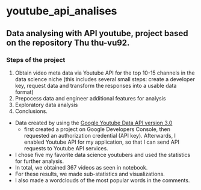 # youtube_api_analises

## Data analysing with API youtube, project based on the repository  Thu thu-vu92. 

### Steps of the project
1. Obtain video meta data via Youtube API for the top 10-15 channels in the data science niche (this includes several small steps: create a developer key, request data and transform the responses into a usable data format)
2. Prepocess data and engineer additional features for analysis
3. Exploratory data analysis
4. Conclusions.

* Data created by using the [Google Youtube Data API version 3.0](https://developers.google.com/youtube/v3)
  * first created a project on Google Developers Console, then requested an authorization credential (API key). Afterwards, I enabled Youtube API for my application, so that I can send API requests to Youtube API services. 
* I chose five my favorite data science youtubers and used the statistics for further analysis.
* In total, we obtained 367 videos as seen in notebook.
* For these results, we made sub-statistics and visualizations.
* I also made a wordclouds of the most popular words in the comments. 
